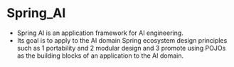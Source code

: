 # Spring_AI

* Spring AI is an application framework for AI engineering. 
* Its goal is to apply to the AI domain Spring ecosystem design principles such as 
  1 portability and 
  2 modular design and 
  3 promote using POJOs as the building blocks of an application to the AI domain.
